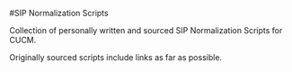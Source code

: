 #SIP Normalization Scripts

Collection of personally written and sourced SIP Normalization Scripts for CUCM.

Originally sourced scripts include links as far as possible.
